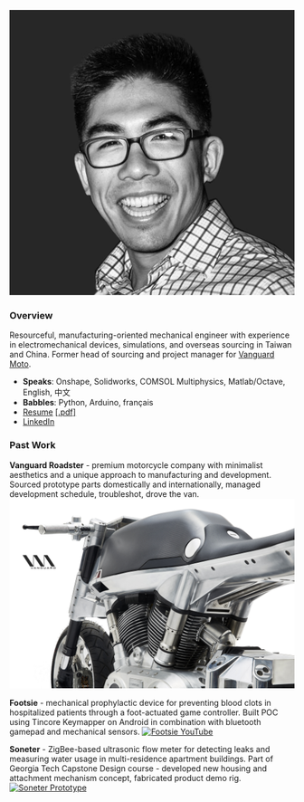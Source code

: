 ![That's me!](/headshot.jpg)

### Overview
Resourceful, manufacturing-oriented mechanical engineer with experience in electromechanical devices, simulations, and overseas sourcing in Taiwan and China. Former head of sourcing and project manager for [Vanguard Moto](http://www.vanguard.nyc).

* **Speaks**: Onshape, Solidworks, COMSOL Multiphysics, Matlab/Octave, English, 中文
* **Babbles**: Python, Arduino, français
* [Resume](http://www.ccharles.lu/resume) [[.pdf]](http://www.ccharles.lu/resume.pdf)
* [LinkedIn](http://www.linkedin.com/in/lucharles)



### Past Work
**Vanguard Roadster** - premium motorcycle company with minimalist aesthetics and a unique approach to manufacturing and development. Sourced prototype parts domestically and internationally, managed development schedule, troubleshot, drove the van.
![Vanguard Roadster](/roadster.jpg)

**Footsie** - mechanical prophylactic device for preventing blood clots in hospitalized patients through a foot-actuated game controller. Built POC using Tincore Keymapper on Android in combination with bluetooth gamepad and mechanical sensors.
[![Footsie YouTube](https://img.youtube.com/vi/HEDHRub0b9c/0.jpg)](https://www.youtube.com/embed/HEDHRub0b9c)

**Soneter** - ZigBee-based ultrasonic flow meter for detecting leaks and measuring water usage in multi-residence apartment buildings. Part of Georgia Tech Capstone Design course - developed new housing and attachment mechanism concept, fabricated product demo rig. 
[![Soneter Prototype](/soneter.jpg)](/soneter.jpg)